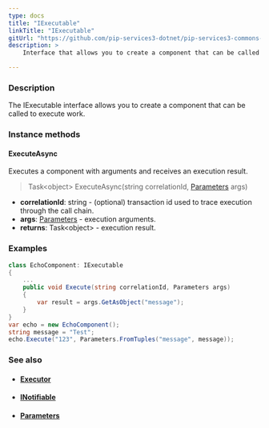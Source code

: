 ```yaml
---
type: docs
title: "IExecutable"
linkTitle: "IExecutable"
gitUrl: "https://github.com/pip-services3-dotnet/pip-services3-commons-dotnet"
description: >
    Interface that allows you to create a component that can be called to execute work.

---
```


### Description

The IExecutable interface allows you to create a component that can be called to execute work.

### Instance methods

#### ExecuteAsync
Executes a component with arguments and receives an execution result.

> Task\<object\> ExecuteAsync(string correlationId, [Parameters](../parameters) args)

- **correlationId**: string - (optional) transaction id used to trace execution through the call chain.
- **args**: [Parameters](../parameters) - execution arguments.
- **returns**: Task\<object\> - execution result. 

### Examples

```cs
class EchoComponent: IExecutable 
{
    ...
    public void Execute(string correlationId, Parameters args)
    {
        var result = args.GetAsObject("message");
    }
}
var echo = new EchoComponent();
string message = "Test";
echo.Execute("123", Parameters.FromTuples("message", message));

```

### See also
- #### [Executor](../executor)
- #### [INotifiable](../inotifiable)
- #### [Parameters](../parameters)
